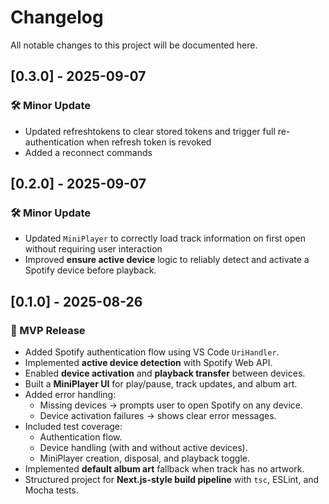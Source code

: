 # Changelog

All notable changes to this project will be documented here.

## [0.3.0] - 2025-09-07
### 🛠 Minor Update
- Updated refreshtokens to clear stored tokens and trigger full re-authentication when refresh token is revoked
- Added a reconnect commands

## [0.2.0] - 2025-09-07
### 🛠 Minor Update
- Updated `MiniPlayer` to correctly load track information on first open without requiring user interaction
- Improved **ensure active device** logic to reliably detect and activate a Spotify device before playback.  

## [0.1.0] - 2025-08-26
### 🎉 MVP Release
- Added Spotify authentication flow using VS Code `UriHandler`.
- Implemented **active device detection** with Spotify Web API.
- Enabled **device activation** and **playback transfer** between devices.
- Built a **MiniPlayer UI** for play/pause, track updates, and album art.
- Added error handling:
  - Missing devices → prompts user to open Spotify on any device.
  - Device activation failures → shows clear error messages.
- Included test coverage:
  - Authentication flow.
  - Device handling (with and without active devices).
  - MiniPlayer creation, disposal, and playback toggle.
- Implemented **default album art** fallback when track has no artwork.
- Structured project for **Next.js-style build pipeline** with `tsc`, ESLint, and Mocha tests.
